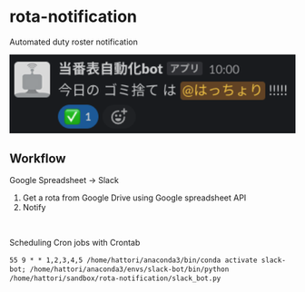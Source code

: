 # rota-notification
Automated duty roster notification

<img width="518" src="imgs/example.png">

<br>

## Workflow
Google Spreadsheet -> Slack

1. Get a rota from Google Drive using Google spreadsheet API
2. Notify 

<br>

Scheduling Cron jobs with Crontab

```
55 9 * * 1,2,3,4,5 /home/hattori/anaconda3/bin/conda activate slack-bot; /home/hattori/anaconda3/envs/slack-bot/bin/python /home/hattori/sandbox/rota-notification/slack_bot.py
```

